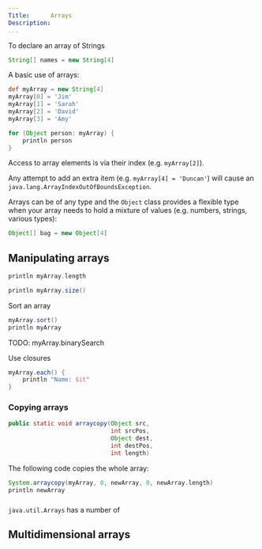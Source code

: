 ```yaml
---
Title:      Arrays
Description:   
...
```


To declare an array of Strings

```groovy
String[] names = new String[4]
```

A basic use of arrays:

```groovy
def myArray = new String[4]
myArray[0] = 'Jim'
myArray[1] = 'Sarah'
myArray[2] = 'David'
myArray[3] = 'Amy'

for (Object person: myArray) {
    println person
}
```

Access to array elements is via their index (e.g. `myArray[2]`).

Any attempt to add an extra item (e.g. `myArray[4] = 'Duncan'`) will cause an `java.lang.ArrayIndexOutOfBoundsException`.

Arrays can be of any type and the `Object` class provides a flexible type when your array needs to hold a mixture of values (e.g. numbers, strings, various types):

```groovy
Object[] bag = new Object[4]
```

## Manipulating arrays

```groovy
println myArray.length
```

```groovy
println myArray.size()
```

Sort an array
```groovy
myArray.sort()
println myArray
```

TODO: myArray.binarySearch

Use closures
```groovy
myArray.each() {
    println "Name: $it"
}
```

### Copying arrays
```java
public static void arraycopy(Object src,
                             int srcPos,
                             Object dest,
                             int destPos,
                             int length)
```

The following code copies the whole array:
```groovy
System.arraycopy(myArray, 0, newArray, 0, newArray.length)
println newArray
```




###
`java.util.Arrays` has a number of 

## Multidimensional arrays